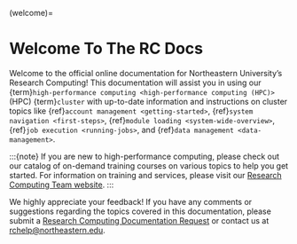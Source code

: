(welcome)=
# Welcome To The RC Docs

Welcome to the official online documentation for Northeastern University’s Research Computing! This documentation will assist you in using our {term}`high-performance computing <high-performance computing (HPC)>` (HPC) {term}`cluster` with up-to-date information and instructions on cluster topics like {ref}`account management <getting-started>`, {ref}`system navigation <first-steps>`, {ref}`module loading <system-wide-overview>`, {ref}`job execution <running-jobs>`, and {ref}`data management <data-management>`.

:::{note}
If you are new to high-performance computing, please check out our catalog of on-demand training courses on various topics to help you get started. For information on training and services, please visit our [Research Computing Team website].
:::


We highly appreciate your feedback! If you have any comments or suggestions regarding the topics covered in this documentation, please submit a [Research Computing Documentation Request] or contact us at <rchelp@northeastern.edu>.


[research computing documentation request]: https://bit.ly/NURC-Documentation
[research computing team website]: https://rc.northeastern.edu

